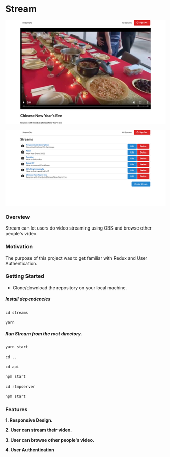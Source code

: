 # Stream

![](/stream_demo1.png)

![](/stream_demo2.png)

### Overview

Stream can let users do video streaming using OBS and browse other people's video.

### Motivation

The purpose of this project was to get familiar with Redux and User Authentication. 

### Getting Started

- Clone/download the repository on your local machine.

##### Install dependencies

`cd streams`

`yarn`

##### Run Stream from the root directory.

`yarn start`

`cd ..`

`cd api`

`npm start`

`cd rtmpserver`

`npm start`

### Features

**1. Responsive Design.**

**2. User can stream their video.**

**3. User can browse other people's video.**

**4. User Authentication**


